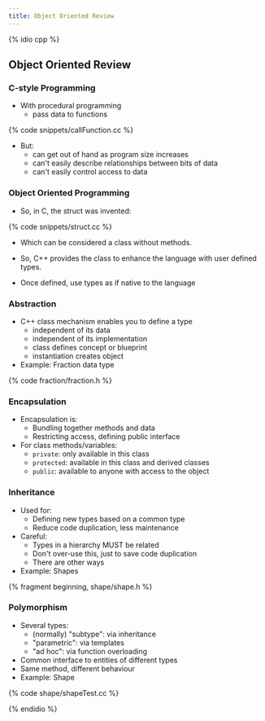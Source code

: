 ```yaml
---
title: Object Oriented Review
---
```


{% idio cpp %}

## Object Oriented Review

### C-style Programming

* With procedural programming
    * pass data to functions

{% code snippets/callFunction.cc %}

* But:
    * can get out of hand as program size increases
    * can't easily describe relationships between bits of data
    * can't easily control access to data


### Object Oriented Programming

* So, in C, the struct was invented:

{% code snippets/struct.cc %}

* Which can be considered a class without methods.

* So, C++ provides the class to enhance the language with user defined types.
* Once defined, use types as if native to the language


### Abstraction

* C++ class mechanism enables you to define a type
    * independent of its data
    * independent of its implementation
    * class defines concept or blueprint
    * instantiation creates object
* Example: Fraction data type

{% code fraction/fraction.h %}


### Encapsulation

* Encapsulation is:
    * Bundling together methods and data
    * Restricting access, defining public interface
* For class methods/variables:
    * `private`: only available in this class
    * `protected`: available in this class and derived classes
    * `public`: available to anyone with access to the object


### Inheritance

* Used for:
    * Defining new types based on a common type
    * Reduce code duplication, less maintenance
* Careful:
    * Types in a hierarchy MUST be related
    * Don't over-use this, just to save code duplication
    * There are other ways
* Example: Shapes

{% fragment beginning, shape/shape.h %}


### Polymorphism

* Several types:
    * (normally) "subtype": via inheritance
    * "parametric": via templates
    * "ad hoc": via function overloading
* Common interface to entities of different types
* Same method, different behaviour
* Example: Shape

{% code shape/shapeTest.cc %}

{% endidio %}
